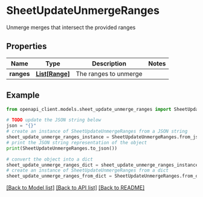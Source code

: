 # SheetUpdateUnmergeRanges

Unmerge merges that intersect the provided ranges

## Properties

Name | Type | Description | Notes
------------ | ------------- | ------------- | -------------
**ranges** | [**List[Range]**](Range.md) | The ranges to unmerge | 

## Example

```python
from openapi_client.models.sheet_update_unmerge_ranges import SheetUpdateUnmergeRanges

# TODO update the JSON string below
json = "{}"
# create an instance of SheetUpdateUnmergeRanges from a JSON string
sheet_update_unmerge_ranges_instance = SheetUpdateUnmergeRanges.from_json(json)
# print the JSON string representation of the object
print(SheetUpdateUnmergeRanges.to_json())

# convert the object into a dict
sheet_update_unmerge_ranges_dict = sheet_update_unmerge_ranges_instance.to_dict()
# create an instance of SheetUpdateUnmergeRanges from a dict
sheet_update_unmerge_ranges_from_dict = SheetUpdateUnmergeRanges.from_dict(sheet_update_unmerge_ranges_dict)
```
[[Back to Model list]](../README.md#documentation-for-models) [[Back to API list]](../README.md#documentation-for-api-endpoints) [[Back to README]](../README.md)


